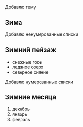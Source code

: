 Добавлю тему

## Зима

Добавлю ненумерованные списки

## Зимний пейзаж

* снежные горы
* ледяное озеро
* северное сияние

Добавлю нумерованные списки

## Зимние месяца

1. декабрь
2. январь
3. февраль